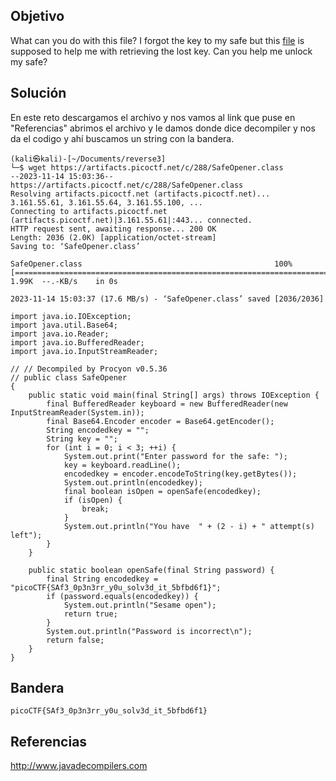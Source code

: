 ## Objetivo
What can you do with this file? I forgot the key to my safe but this [file](https://artifacts.picoctf.net/c/288/SafeOpener.class) is supposed to help me with retrieving the lost key. Can you help me unlock my safe?
## Solución
En este reto descargamos el archivo y nos vamos al link que puse en "Referencias" abrimos el archivo y le damos donde dice decompiler y nos da el codigo  y ahí buscamos un string con la bandera.
```
(kali㉿kali)-[~/Documents/reverse3]
└─$ wget https://artifacts.picoctf.net/c/288/SafeOpener.class
--2023-11-14 15:03:36--  https://artifacts.picoctf.net/c/288/SafeOpener.class
Resolving artifacts.picoctf.net (artifacts.picoctf.net)... 3.161.55.61, 3.161.55.64, 3.161.55.100, ...
Connecting to artifacts.picoctf.net (artifacts.picoctf.net)|3.161.55.61|:443... connected.
HTTP request sent, awaiting response... 200 OK
Length: 2036 (2.0K) [application/octet-stream]
Saving to: ‘SafeOpener.class’

SafeOpener.class                                           100%[=======================================================================================================================================>]   1.99K  --.-KB/s    in 0s      

2023-11-14 15:03:37 (17.6 MB/s) - ‘SafeOpener.class’ saved [2036/2036]

import java.io.IOException;
import java.util.Base64;
import java.io.Reader;
import java.io.BufferedReader;
import java.io.InputStreamReader;

// // Decompiled by Procyon v0.5.36
// public class SafeOpener
{
    public static void main(final String[] args) throws IOException {
        final BufferedReader keyboard = new BufferedReader(new InputStreamReader(System.in));
        final Base64.Encoder encoder = Base64.getEncoder();
        String encodedkey = "";
        String key = "";
        for (int i = 0; i < 3; ++i) {
            System.out.print("Enter password for the safe: ");
            key = keyboard.readLine();
            encodedkey = encoder.encodeToString(key.getBytes());
            System.out.println(encodedkey);
            final boolean isOpen = openSafe(encodedkey);
            if (isOpen) {
                break;
            }
            System.out.println("You have  " + (2 - i) + " attempt(s) left");
        }
    }
    
    public static boolean openSafe(final String password) {
        final String encodedkey = "picoCTF{SAf3_0p3n3rr_y0u_solv3d_it_5bfbd6f1}";
        if (password.equals(encodedkey)) {
            System.out.println("Sesame open");
            return true;
        }
        System.out.println("Password is incorrect\n");
        return false;
    }
}
```
## Bandera
```
picoCTF{SAf3_0p3n3rr_y0u_solv3d_it_5bfbd6f1}
```
## Referencias
http://www.javadecompilers.com